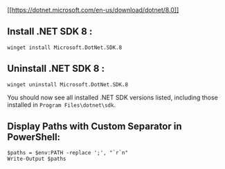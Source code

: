 [[https://dotnet.microsoft.com/en-us/download/dotnet/8.0]]

## Install .NET SDK 8 :
~~~
winget install Microsoft.DotNet.SDK.8
~~~

## Uninstall .NET SDK 8 :
~~~
winget uninstall Microsoft.DotNet.SDK.8

~~~

You should now see all installed .NET SDK versions listed, including those installed in `Program Files\dotnet\sdk`.

## Display Paths with Custom Separator in PowerShell:
~~~
$paths = $env:PATH -replace ';', "`r`n"
Write-Output $paths
~~~
